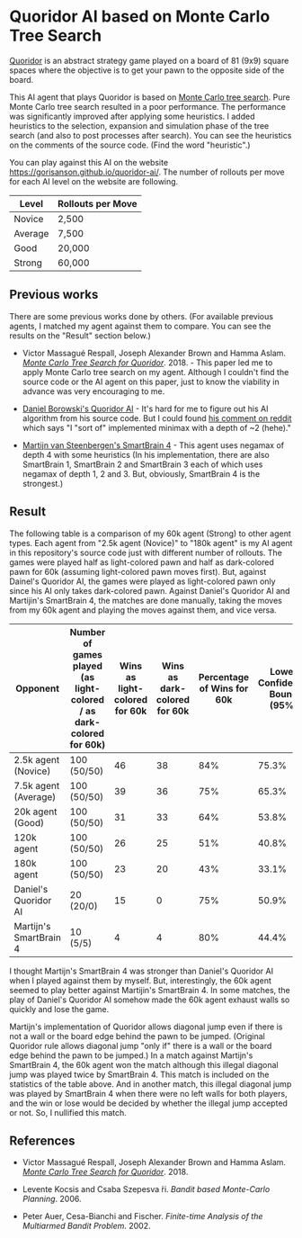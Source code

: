 # Quoridor AI based on Monte Carlo Tree Search

[Quoridor](https://en.wikipedia.org/wiki/Quoridor) is an abstract strategy game played on a board of 81 (9x9) square spaces where the objective is to get your pawn to the opposite side of the board.

This AI agent that plays Quoridor is based on [Monte Carlo tree search](https://en.wikipedia.org/wiki/Monte_Carlo_tree_search). Pure Monte Carlo tree search resulted in a poor performance. The performance was significantly improved after applying some heuristics. I added heuristics to the selection, expansion and simulation phase of the tree search (and also to post processes after search). You can see the heuristics on the comments of the source code. (Find the word "heuristic".)

You can play against this AI on the website https://gorisanson.github.io/quoridor-ai/.
The number of rollouts per move for each AI level on the website are following. 

| Level   | Rollouts per Move |
| -----   | ---- |
| Novice  | 2,500 |
| Average | 7,500 |
| Good    | 20,000 |
| Strong  | 60,000 |


## Previous works

There are some previous works done by others.
(For available previous agents, I matched my agent against them to compare. You can see the results on the "Result" section below.)

- Victor Massagué Respall, Joseph Alexander Brown and Hamma Aslam. *[Monte Carlo Tree Search for Quoridor](https://www.researchgate.net/publication/327679826_Monte_Carlo_Tree_Search_for_Quoridor)*. 2018. - This paper led me to apply Monte Carlo tree search on my agent. Although I couldn't find the source code or the AI agent on this paper, just to know the viability in advance was very encouraging to me.

- [Daniel Borowski's Quoridor AI](https://danielborowski.github.io/site/quoridor-ai/display.html) - It's hard for me to figure out his AI algorithm from his source code. But I could found [his comment on reddit](https://www.reddit.com/r/learnprogramming/comments/461woc/cminimax_implementation_for_quoridor/d01yo1m?utm_source=share&utm_medium=web2x) which says "I "sort of" implemented minimax with a depth of ~2 (hehe)."

- [Martijn van Steenbergen's SmartBrain 4](https://github.com/MedeaMelana/quoridorai) - This agent uses negamax of depth 4 with some heuristics (In his implementation, there are also SmartBrain 1, SmartBrain 2 and SmartBrain 3 each of which uses negamax of depth 1, 2 and 3. But, obviously, SmartBrain 4 is the strongest.)

## Result
The following table is a comparison of my 60k agent (Strong) to other agent types. Each agent from "2.5k agent (Novice)" to "180k agent" is my AI agent in this repository's source code just with different number of rollouts. The games were played half as light-colored pawn and half as dark-colored pawn for 60k (assuming light-colored pawn moves first). But, against Dainel's Quoridor AI, the games were played as light-colored pawn only since his AI only takes dark-colored pawn. Against Daniel's Quoridor AI and Martijin's SmartBrain 4, the matches are done manually, taking the moves from my 60k agent and playing the moves against them, and vice versa.

| Opponent | Number of games played (as light-colored / as dark-colored for 60k) | Wins as light-colored for 60k | Wins as dark-colored for 60k | Percentage of Wins for 60k | Lower Confidence Bound (95%) | Upper Confidence Bound (95%)
| -------------------- | ----- | ---- | ---- | --- | --- | --- |
| 2.5k agent (Novice)  | 100 (50/50) | 46 | 38 | 84% | 75.3% | 90.6% |
| 7.5k agent (Average) | 100 (50/50) | 39 | 36 | 75% | 65.3% | 83.1% |
| 20k agent (Good)     | 100 (50/50) | 31 | 33 | 64% | 53.8% | 73.4% |
| 120k agent           | 100 (50/50) | 26 | 25 | 51% | 40.8% | 61.1% |
| 180k agent           | 100 (50/50) | 23 | 20 | 43% | 33.1% | 53.3% |
| Daniel's Quoridor AI | 20 (20/0) | 15 | 0 | 75% | 50.9% | 91.3% | 
| Martijn's SmartBrain 4 | 10 (5/5) | 4 | 4 | 80% | 44.4% | 97.5% |

I thought Martijn's SmartBrain 4 was stronger than Daniel's Quoridor AI when I played against them by myself. But, interestingly, the 60k agent seemed to play better against Martijin's SmartBrain 4. In some matches, the play of Daniel's Quoridor AI somehow made the 60k agent exhaust walls so quickly and lose the game.

Martijn's implementation of Quoridor allows diagonal jump even if there is not a wall or the board edge behind the pawn to be jumped. (Original Quoridor rule allows diagonal jump "only if" there is a wall or the board edge behind the pawn to be jumped.) In a match against Martijn's SmartBrain 4, the 60k agent won the match although this illegal diagonal jump was played twice by SmartBrain 4. This match is included on the statistics of the table above. And in another match, this illegal diagonal jump was played by SmartBrain 4 when there were no left walls for both players, and the win or lose would be decided by whether the illegal jump accepted or not. So, I nullified this match.


## References

- Victor Massagué Respall, Joseph Alexander Brown and Hamma Aslam. *[Monte Carlo Tree Search for Quoridor](https://www.researchgate.net/publication/327679826_Monte_Carlo_Tree_Search_for_Quoridor)*. 2018.

- Levente Kocsis and Csaba Szepesva ́ri. *Bandit based Monte-Carlo Planning*. 2006.

- Peter Auer, Cesa-Bianchi and Fischer. *Finite-time Analysis of the Multiarmed Bandit Problem*. 2002.


